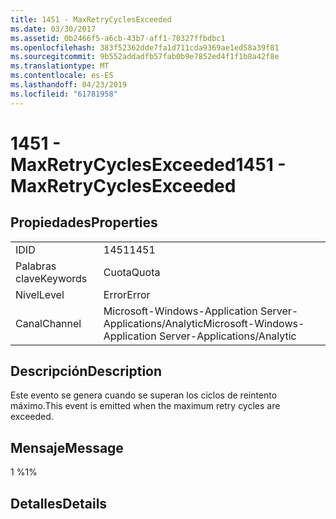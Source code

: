 ```yaml
---
title: 1451 - MaxRetryCyclesExceeded
ms.date: 03/30/2017
ms.assetid: 0b2466f5-a6cb-43b7-aff1-70327ffbdbc1
ms.openlocfilehash: 383f52362dde7fa1d711cda9369ae1ed58a39f81
ms.sourcegitcommit: 9b552addadfb57fab0b9e7852ed4f1f1b8a42f8e
ms.translationtype: MT
ms.contentlocale: es-ES
ms.lasthandoff: 04/23/2019
ms.locfileid: "61781958"
---
```

# <a name="1451---maxretrycyclesexceeded"></a><span data-ttu-id="ced73-102">1451 - MaxRetryCyclesExceeded</span><span class="sxs-lookup"><span data-stu-id="ced73-102">1451 - MaxRetryCyclesExceeded</span></span>
## <a name="properties"></a><span data-ttu-id="ced73-103">Propiedades</span><span class="sxs-lookup"><span data-stu-id="ced73-103">Properties</span></span>  
  
|||  
|-|-|  
|<span data-ttu-id="ced73-104">ID</span><span class="sxs-lookup"><span data-stu-id="ced73-104">ID</span></span>|<span data-ttu-id="ced73-105">1451</span><span class="sxs-lookup"><span data-stu-id="ced73-105">1451</span></span>|  
|<span data-ttu-id="ced73-106">Palabras clave</span><span class="sxs-lookup"><span data-stu-id="ced73-106">Keywords</span></span>|<span data-ttu-id="ced73-107">Cuota</span><span class="sxs-lookup"><span data-stu-id="ced73-107">Quota</span></span>|  
|<span data-ttu-id="ced73-108">Nivel</span><span class="sxs-lookup"><span data-stu-id="ced73-108">Level</span></span>|<span data-ttu-id="ced73-109">Error</span><span class="sxs-lookup"><span data-stu-id="ced73-109">Error</span></span>|  
|<span data-ttu-id="ced73-110">Canal</span><span class="sxs-lookup"><span data-stu-id="ced73-110">Channel</span></span>|<span data-ttu-id="ced73-111">Microsoft-Windows-Application Server-Applications/Analytic</span><span class="sxs-lookup"><span data-stu-id="ced73-111">Microsoft-Windows-Application Server-Applications/Analytic</span></span>|  
  
## <a name="description"></a><span data-ttu-id="ced73-112">Descripción</span><span class="sxs-lookup"><span data-stu-id="ced73-112">Description</span></span>  
 <span data-ttu-id="ced73-113">Este evento se genera cuando se superan los ciclos de reintento máximo.</span><span class="sxs-lookup"><span data-stu-id="ced73-113">This event is emitted when the maximum retry cycles are exceeded.</span></span>  
  
## <a name="message"></a><span data-ttu-id="ced73-114">Mensaje</span><span class="sxs-lookup"><span data-stu-id="ced73-114">Message</span></span>  
 <span data-ttu-id="ced73-115">1 %</span><span class="sxs-lookup"><span data-stu-id="ced73-115">1%</span></span>  
  
## <a name="details"></a><span data-ttu-id="ced73-116">Detalles</span><span class="sxs-lookup"><span data-stu-id="ced73-116">Details</span></span>
